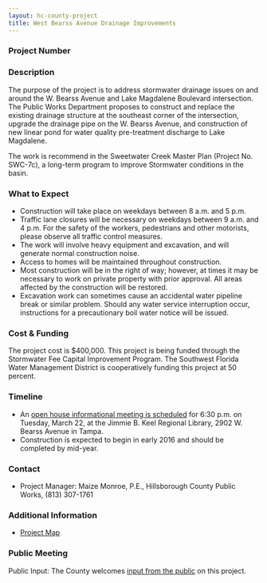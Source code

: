 ```yaml
---
layout: hc-county-project
title: West Bearss Avenue Drainage Improvements
---
```


### Project Number


### Description

The purpose of the project is to address stormwater drainage issues on and around the W. Bearss Avenue and Lake Magdalene Boulevard intersection. The Public Works Department proposes to construct and replace the existing drainage structure at the southeast corner of the intersection, upgrade the drainage pipe on the W. Bearss Avenue, and construction of new linear pond for water quality pre-treatment discharge to Lake Magdalene.

The work is recommend in the Sweetwater Creek Master Plan (Project No. SWC-7c), a long-term program to improve Stormwater conditions in the basin.

### What to Expect

* Construction will take place on weekdays between 8 a.m. and 5 p.m.
* Traffic lane closures will be necessary on weekdays between 9 a.m. and 4 p.m. For the safety of the workers, pedestrians and other motorists, please observe all traffic control measures.
* The work will involve heavy equipment and excavation, and will generate normal construction noise.
* Access to homes will be maintained throughout construction.
* Most construction will be in the right of way; however, at times it may be necessary to work on private property with prior approval. All areas affected by the construction will be restored.
* Excavation work can sometimes cause an accidental water pipeline break or similar problem. Should any water service interruption occur, instructions for a precautionary boil water notice will be issued.

### Cost & Funding

The project cost is $400,000. This project is being funded through the Stormwater Fee Capital Improvement Program. The Southwest Florida Water Management District is cooperatively funding this project at 50 percent.

### Timeline

* An [open house informational meeting is scheduled](http://www.hillsboroughcounty.org/Calendar.aspx?EID=12777&day=22&month=3&year=2016&calType=0) for 6:30 p.m. on Tuesday, March 22, at the Jimmie B. Keel Regional Library, 2902 W. Bearss Avenue in Tampa.
* Construction is expected to begin in early 2016 and should be completed by mid-year.

### Contact

* Project Manager: Maize Monroe, P.E., Hillsborough County Public Works, (813) 307-1761

### Additional Information

* [Project Map](http://hillsboroughcounty.org/Admin/DocumentCenter/Document/View/18173)

### Public Meeting

Public Input: The County welcomes [input from the public](http://www.hillsboroughcounty.org/FormCenter/Specialty-Forms-3/Public-Comment-Form-125) on this project.
